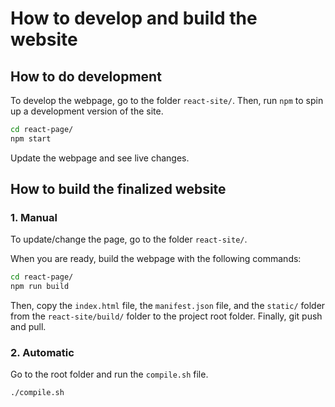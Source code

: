 # How to develop and build the website

## How to do development

To develop the webpage, go to the folder `react-site/`.
Then, run `npm` to spin up a development version of the site.

```bash
cd react-page/
npm start
```

Update the webpage and see live changes.

## How to build the finalized website

### 1. Manual

To update/change the page, go to the folder `react-site/`.

When you are ready, build the webpage with the following commands:

```bash
cd react-page/
npm run build
```

Then, copy the `index.html` file, the `manifest.json` file, and the `static/` folder from the `react-site/build/` folder to the project root folder.
Finally, git push and pull.

### 2. Automatic

Go to the root folder and run the `compile.sh` file.

```bash
./compile.sh
```
